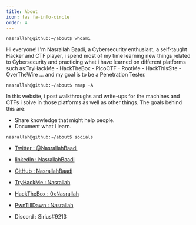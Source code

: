 ```yaml
---
title: About
icon: fas fa-info-circle
order: 4
---
```


```terminal
nasrallah@github:~/about$ whoami
```

Hi everyone! I'm Nasrallah Baadi, a Cybersecurity enthusiast, a self-taught Hacker and CTF player, i spend most of my time learning new things related to Cybersecurity and practicing what i have learned on different platforms such as:TryHackMe - HackTheBox - PicoCTF - RootMe - HackThisSite - OverTheWire ... and my goal is to be a Penetration Tester.

```terminal
nasrallah@github:~/about$ nmap -A
```

In this website, i post walkthroughs and write-ups for the machines and CTFs i solve in those platforms as well as other things.
The goals behind this are:
 - Share knowledge that might help people.
 - Document what I learn.

```terminal
nasrallah@github:~/about$ socials
```

- [Twitter : @NasrallahBaadi](https://Twitter.com/NasrallahBaadi)

- [linkedIn : NasrallahBaadi](https://www.linkedin.com/NasrallahBaadi)

- [GitHub : NasrallahBaadi](https://github.com/NasrallahBaadi)

- [TryHackMe : Nasrallah](https://tryhackme.com/p/Nasrallah)

- [HackTheBox : 0xNasrallah](https://app.hackthebox.com/profile/565048)

- [PwnTillDawn : Nasrallah](https://online.pwntilldawn.com/Achievements/3144)

- Discord : Sirius#9213



<div align="center"> <script src="https://tryhackme.com/badge/367641"></script> </div>


<div align="center"> <script src="https://www.hackthebox.eu/badge/565048"></script> </div>

